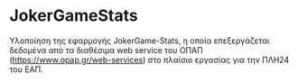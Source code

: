 # JokerGameStats
Yλοποίηση της εφαρμογής JokerGame-Stats, η οποία επεξεργάζεται δεδομένα από τα διαθέσιμα web service του ΟΠΑΠ (https://www.opap.gr/web-services) στο πλαίσιο εργασίας για την ΠΛΗ24 του ΕΑΠ. 
